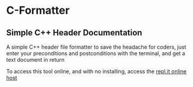 # C-Formatter
## Simple C++ Header Documentation


A simple C++ header file formatter to save the headache for coders, just enter your preconditions and postconditions with the terminal, and get a text document in return

To access this tool online, and with no installing, access the [repl.it online host](https://repl.it/@AdastormVproI7/C-Formatter)
